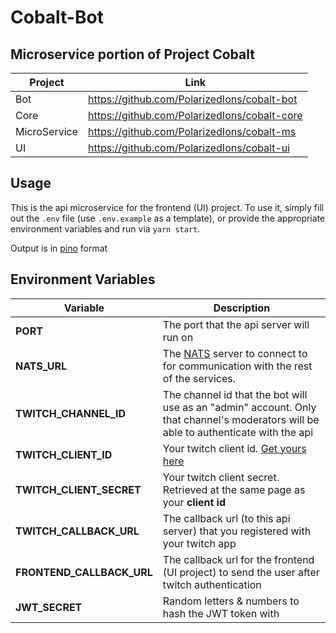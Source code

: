 # Cobalt-Bot

## Microservice portion of Project Cobalt

| Project      | Link                                         |
| ------------ | -------------------------------------------- |
| Bot          | https://github.com/PolarizedIons/cobalt-bot  |
| Core         | https://github.com/PolarizedIons/cobalt-core |
| MicroService | https://github.com/PolarizedIons/cobalt-ms   |
| UI           | https://github.com/PolarizedIons/cobalt-ui   |

## Usage

This is the api microservice for the frontend (UI) project. To use it, simply fill out the `.env` file (use `.env.example` as a template), or provide the appropriate environment variables and run via `yarn start`.

Output is in [pino](https://getpino.io/#/) format

## Environment Variables

| Variable                  | Description                                                                                                                          |
| ------------------------- | ------------------------------------------------------------------------------------------------------------------------------------ |
| **PORT**                  | The port that the api server will run on                                                                                             |
| **NATS_URL**              | The [NATS](https://nats.io/) server to connect to for communication with the rest of the services.                                   |
| **TWITCH_CHANNEL_ID**     | The channel id that the bot will use as an "admin" account. Only that channel's moderators will be able to authenticate with the api |
| **TWITCH_CLIENT_ID**      | Your twitch client id. [Get yours here](https://dev.twitch.tv/console/apps)                                                          |
| **TWITCH_CLIENT_SECRET**  | Your twitch client secret. Retrieved at the same page as your **client id**                                                          |
| **TWITCH_CALLBACK_URL**   | The callback url (to this api server) that you registered with your twitch app                                                       |
| **FRONTEND_CALLBACK_URL** | The callback url for the frontend (UI project) to send the user after twitch authentication                                          |
| **JWT_SECRET**            | Random letters & numbers to hash the JWT token with                                                                                  |
